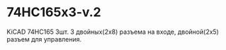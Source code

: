# 74HC165x3-v.2
KiCAD 
74HC165 3шт. 3 двойных(2х8) разъема на входе, двойной(2х5) разъем для управления.
